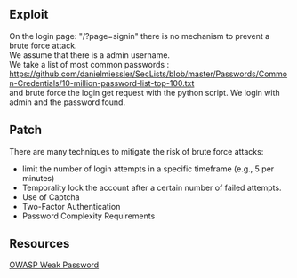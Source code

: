 ## Exploit

On the login page: "/?page=signin" there is no mechanism to prevent a brute force attack.<br>
We assume that there is a admin username.<br>
We take a list of most common passwords : https://github.com/danielmiessler/SecLists/blob/master/Passwords/Common-Credentials/10-million-password-list-top-100.txt <br>
and brute force the login get request with the python script.
We login with admin and the password found.


## Patch

There are many techniques to mitigate the risk of brute force attacks:
- limit the number of login attempts in a specific timeframe (e.g., 5 per minutes)
- Temporality lock the account after a certain number of failed attempts.
- Use of Captcha
- Two-Factor Authentication
- Password Complexity Requirements

## Resources

[OWASP Weak Password](https://owasp.org/www-project-web-security-testing-guide/stable/4-Web_Application_Security_Testing/04-Authentication_Testing/07-Testing_for_Weak_Password_Policy)